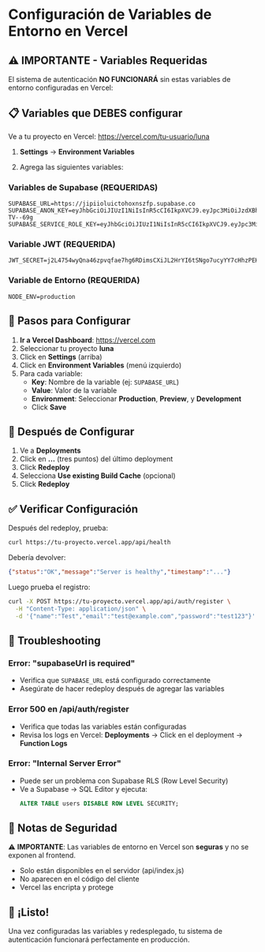 # Configuración de Variables de Entorno en Vercel

## ⚠️ IMPORTANTE - Variables Requeridas

El sistema de autenticación **NO FUNCIONARÁ** sin estas variables de entorno configuradas en Vercel:

## 📋 Variables que DEBES configurar

Ve a tu proyecto en Vercel: https://vercel.com/tu-usuario/luna

1. **Settings** → **Environment Variables**

2. Agrega las siguientes variables:

### Variables de Supabase (REQUERIDAS)
```
SUPABASE_URL=https://jipiioluictohoxnszfp.supabase.co
SUPABASE_ANON_KEY=eyJhbGciOiJIUzI1NiIsInR5cCI6IkpXVCJ9.eyJpc3MiOiJzdXBhYmFzZSIsInJlZiI6ImppcGlpb2x1aWN0b2hveG5zemZwIiwicm9sZSI6ImFub24iLCJpYXQiOjE3NTkwMTg3NzMsImV4cCI6MjA3NDU5NDc3M30.lcIi7NP3t7S9sWN7HcKmFIjqZYcmiiCFalt-TV--69g
SUPABASE_SERVICE_ROLE_KEY=eyJhbGciOiJIUzI1NiIsInR5cCI6IkpXVCJ9.eyJpc3MiOiJzdXBhYmFzZSIsInJlZiI6ImppcGlpb2x1aWN0b2hveG5zemZwIiwicm9sZSI6InNlcnZpY2Vfcm9sZSIsImlhdCI6MTc1OTAxODc3MywiZXhwIjoyMDc0NTk0NzczfQ.Y1xtoVR0SV9NemuvT9O6XMS2t4MtlK6oJrnGquStk3A
```

### Variable JWT (REQUERIDA)
```
JWT_SECRET=j2L4754wyQna46zpvqfae7hg6RDimsCXiJL2HrYI6tSNgo7ucyYY7cHhzPEHvHzCDUDe6O4pe9p6FUHPtM8lOQ==
```

### Variable de Entorno (REQUERIDA)
```
NODE_ENV=production
```

## 🎯 Pasos para Configurar

1. **Ir a Vercel Dashboard**: https://vercel.com
2. Seleccionar tu proyecto **luna**
3. Click en **Settings** (arriba)
4. Click en **Environment Variables** (menú izquierdo)
5. Para cada variable:
   - **Key**: Nombre de la variable (ej: `SUPABASE_URL`)
   - **Value**: Valor de la variable
   - **Environment**: Seleccionar **Production**, **Preview**, y **Development**
   - Click **Save**

## 🔄 Después de Configurar

1. Ve a **Deployments**
2. Click en **...** (tres puntos) del último deployment
3. Click **Redeploy**
4. Selecciona **Use existing Build Cache** (opcional)
5. Click **Redeploy**

## ✅ Verificar Configuración

Después del redeploy, prueba:

```bash
curl https://tu-proyecto.vercel.app/api/health
```

Debería devolver:
```json
{"status":"OK","message":"Server is healthy","timestamp":"..."}
```

Luego prueba el registro:
```bash
curl -X POST https://tu-proyecto.vercel.app/api/auth/register \
  -H "Content-Type: application/json" \
  -d '{"name":"Test","email":"test@example.com","password":"test123"}'
```

## 🐛 Troubleshooting

### Error: "supabaseUrl is required"
- Verifica que `SUPABASE_URL` está configurado correctamente
- Asegúrate de hacer redeploy después de agregar las variables

### Error 500 en /api/auth/register
- Verifica que todas las variables están configuradas
- Revisa los logs en Vercel: **Deployments** → Click en el deployment → **Function Logs**

### Error: "Internal Server Error"
- Puede ser un problema con Supabase RLS (Row Level Security)
- Ve a Supabase → SQL Editor y ejecuta:
  ```sql
  ALTER TABLE users DISABLE ROW LEVEL SECURITY;
  ```

## 📝 Notas de Seguridad

⚠️ **IMPORTANTE**: Las variables de entorno en Vercel son **seguras** y no se exponen al frontend.
- Solo están disponibles en el servidor (api/index.js)
- No aparecen en el código del cliente
- Vercel las encripta y protege

## 🎉 ¡Listo!

Una vez configuradas las variables y redesplegado, tu sistema de autenticación funcionará perfectamente en producción.
